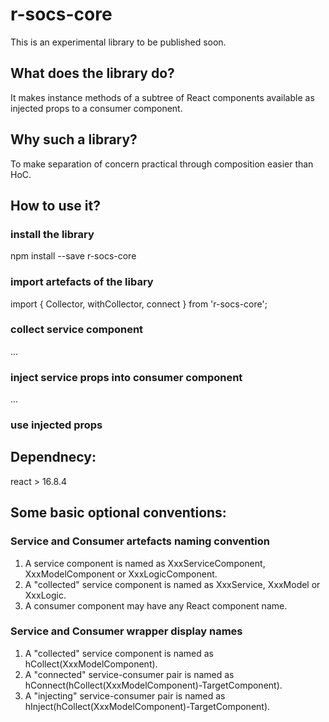 # r-socs-core

This is an experimental library to be published soon.

## What does the library do?

It makes instance methods of a subtree of React components available as injected props to a consumer component.

## Why such a library?

To make separation of concern practical through composition easier than HoC.


## How to use it?

### install the library

npm install --save r-socs-core

### import artefacts of the libary

import {
    Collector,
	withCollector,
	connect
} from 'r-socs-core';

### collect service component

...


### inject service props into consumer component

...


### use injected props



## Dependnecy:

react > 16.8.4


## Some basic optional conventions:

### Service and Consumer artefacts naming convention

1. A service component is named as XxxServiceComponent, XxxModelComponent or XxxLogicComponent.
2. A "collected" service component is named as XxxService, XxxModel or XxxLogic.
3. A consumer component may have any React component name.

### Service and Consumer wrapper display names

1. A "collected" service component is named as hCollect(XxxModelComponent).
2. A "connected" service-consumer pair is named as hConnect(hCollect(XxxModelComponent)-TargetComponent).
3. A "injecting" service-consumer pair is named as hInject(hCollect(XxxModelComponent)-TargetComponent).
